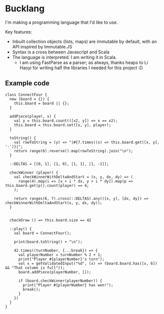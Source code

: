 # Bucklang

I'm making a programming language that I'd like to use.

Key features:

- Inbuilt collection objects (lists, maps) are immutable by default, with an API inspired by Immutable.JS
- Syntax is a cross between Javascript and Scala
- The language is interpreted. I am writing it in Scala.
    - I am using FastParse as a parser; as always, thanks heaps to Li Haoyi for writing half the libraries I needed for this project :D

## Example code


    class ConnectFour {
      new (board = {}) {
        this.board = board || {};
      }
      
      addPiece(player, x) {
        val y = this.board.count(([x2, y]) => x == x2);
        this.board = this.board.set([x, y], player);
      }
      
      toString() {
        val rowToString = (y) => "|#{7.times((x) => this.board.get([x, y], '-')}|";
        return range(6).reverse().map(rowToString).join("\n");
      }
      
      ::DELTAS = [[0, 1], [1, 0], [1, 1], [1, -1]];
      
      checkWinner (player) {
        val checkWinnerWithDeltaAndStart = (x, y, dx, dy) => (
          range(4).map(i => [x + i * dx, y + i * dy]).map(p => this.board.get(p)).count(player) == 4;
        );
        
        return ranges(6, 7).cross(::DELTAS).any(([x, y], [dx, dy]) => checkWinnerWithDeltaAndStart(x, y, dx, dy));
      }
      
      
      checkDraw () => this.board.size == 42
      
      ::play() {
        val board = ConnectFour();
        
        print(board.toString() + "\n");
        
        42.times((turnNumber, {...break}) => {
          val playerNumber = turnNumber % 2 + 1;
          print("Player #{playerNumber}'s turn");
          val x = getValidatedInput("%d", (x) => (board.board.has([x, 6]) && "That column is full"));
          board.addPiece(playerNumber, []);
          
          if (board.checkWinner(playerNumber)) {
            print("Player #{playerNumber} has won!");
            break();
          }
        })
      }
    }
